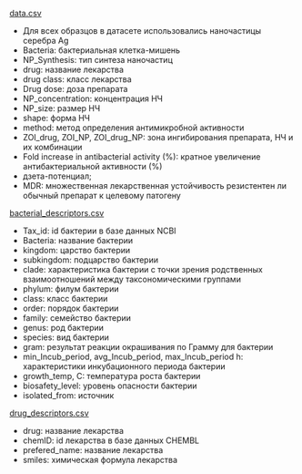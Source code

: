 [data.csv](data/data.csv)
* Для всех образцов в датасете использовались наночастицы серебра Ag
* Bacteria: бактериальная клетка-мишень
* NP_Synthesis: тип синтеза наночастиц
* drug: название лекарства
* drug class: класс лекарства
* Drug dose: доза препарата
* NP_concentration: концентрация НЧ
* NP_size: размер НЧ
* shape: форма  НЧ
* method: метод определения антимикробной активности
* ZOI_drug, ZOI_NP, ZOI_drug_NP: зона ингибирования препарата, НЧ и их комбинации
* Fold increase in antibacterial activity (%): кратное увеличение антибактериальной активности (%)
* дзета-потенциал;
* MDR: множественная лекарственная устойчивость резистентен ли обычный препарат к целевому патогену

[bacterial_descriptors.csv](data/bacterial_descriptors.csv)

* Tax_id: id бактерии в базе данных NCBI
* Bacteria: название бактерии
* kingdom: царство бактерии
* subkingdom: подцарство бактерии
* clade: характеристика бактерии с точки зрения родственных взаимоотношений между таксономическими группами
* phylum: филум бактерии
* class: класс бактерии
* order: порядок бактерии
* family: семейство бактерии
* genus: род бактерии
* species: вид бактерии
* gram: результат реакции окрашивания по Грамму для бактерии
* min_Incub_period, avg_Incub_period, max_Incub_period h: характеристики инкубационного периода бактерии
* growth_temp, C: температура роста бактерии
* biosafety_level: уровень опасности бактерии
* isolated_from: источник

[drug_descriptors.csv](data/drug_descriptors.csv)
* drug: название лекарства
* chemID: id лекарства в базе данных CHEMBL
* prefered_name: название лекарства
* smiles: химическая формула лекарства